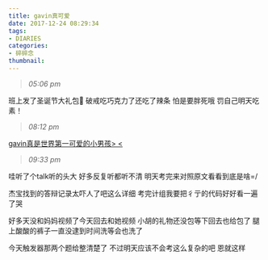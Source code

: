 ```yaml
---
title: gavin真可爱
date: 2017-12-24 08:29:34
tags: 
- DIARIES
categories: 
- 碎碎念
thumbnail:
---
```

>*05:06 pm*

班上发了圣诞节大礼包🎅
破戒吃巧克力了还吃了辣条
怕是要胖死哦
罚自己明天吃素！

<!--more-->

>*08:12 pm*

[gavin真是世界第一可爱的小男孩> <](http://t.cn/RTHU3OF?m=4186721874234763&u=2238200645)

>*09:33 pm*

哇听了个talk听的头大
好多反复听都听不清
明天考完来对照原文看看到底是啥=/

杰宝找到的答辩记录太吓人了吧这么详细
考完计组我要把彳亍的代码好好看一遍了哭

好多天没和妈妈视频了今天回去和她视频
小胡的礼物还没包等下回去也给包了
腿上酸酸的裤子一直没逮到时间洗等会也洗了

今天触发器那两个题给整清楚了
不过明天应该不会考这么复杂的吧
恩就这样

